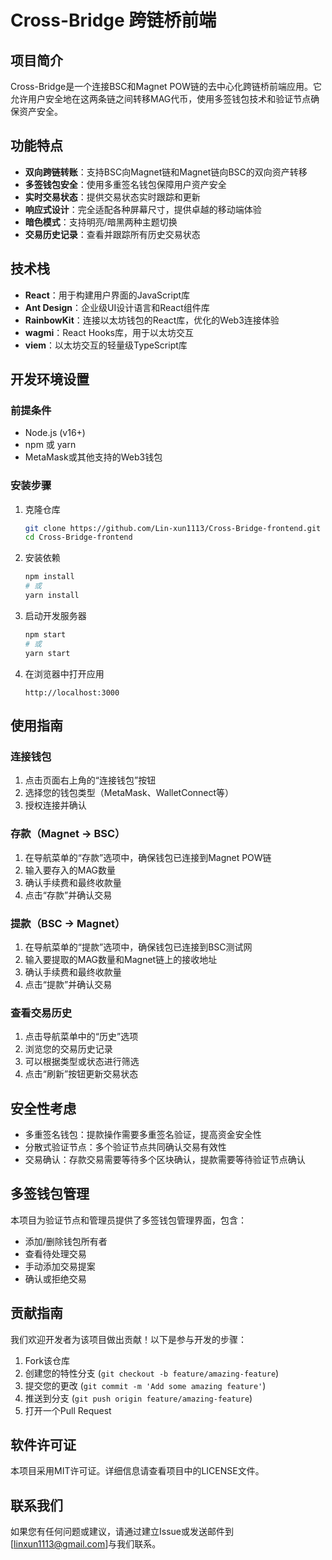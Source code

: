 # Cross-Bridge 跨链桥前端

## 项目简介

Cross-Bridge是一个连接BSC和Magnet POW链的去中心化跨链桥前端应用。它允许用户安全地在这两条链之间转移MAG代币，使用多签钱包技术和验证节点确保资产安全。

## 功能特点

- **双向跨链转账**：支持BSC向Magnet链和Magnet链向BSC的双向资产转移
- **多签钱包安全**：使用多重签名钱包保障用户资产安全
- **实时交易状态**：提供交易状态实时跟踪和更新
- **响应式设计**：完全适配各种屏幕尺寸，提供卓越的移动端体验
- **暗色模式**：支持明亮/暗黑两种主题切换
- **交易历史记录**：查看并跟踪所有历史交易状态

## 技术栈

- **React**：用于构建用户界面的JavaScript库
- **Ant Design**：企业级UI设计语言和React组件库
- **RainbowKit**：连接以太坊钱包的React库，优化的Web3连接体验
- **wagmi**：React Hooks库，用于以太坊交互
- **viem**：以太坊交互的轻量级TypeScript库

## 开发环境设置

### 前提条件

- Node.js (v16+)
- npm 或 yarn
- MetaMask或其他支持的Web3钱包

### 安装步骤

1. 克隆仓库
   ```bash
   git clone https://github.com/Lin-xun1113/Cross-Bridge-frontend.git
   cd Cross-Bridge-frontend
   ```

2. 安装依赖
   ```bash
   npm install
   # 或
   yarn install
   ```

3. 启动开发服务器
   ```bash
   npm start
   # 或
   yarn start
   ```

4. 在浏览器中打开应用
   ```
   http://localhost:3000
   ```

## 使用指南

### 连接钱包

1. 点击页面右上角的“连接钱包”按钮
2. 选择您的钱包类型（MetaMask、WalletConnect等）
3. 授权连接并确认

### 存款（Magnet -> BSC）

1. 在导航菜单的“存款”选项中，确保钱包已连接到Magnet POW链
2. 输入要存入的MAG数量
3. 确认手续费和最终收款量
4. 点击“存款”并确认交易

### 提款（BSC -> Magnet）

1. 在导航菜单的“提款”选项中，确保钱包已连接到BSC测试网
2. 输入要提取的MAG数量和Magnet链上的接收地址
3. 确认手续费和最终收款量
4. 点击“提款”并确认交易

### 查看交易历史

1. 点击导航菜单中的“历史”选项
2. 浏览您的交易历史记录
3. 可以根据类型或状态进行筛选
4. 点击“刷新”按钮更新交易状态

## 安全性考虑

- 多重签名钱包：提款操作需要多重签名验证，提高资金安全性
- 分散式验证节点：多个验证节点共同确认交易有效性
- 交易确认：存款交易需要等待多个区块确认，提款需要等待验证节点确认

## 多签钱包管理

本项目为验证节点和管理员提供了多签钱包管理界面，包含：

- 添加/删除钱包所有者
- 查看待处理交易
- 手动添加交易提案
- 确认或拒绝交易

## 贡献指南

我们欢迎开发者为该项目做出贡献！以下是参与开发的步骤：

1. Fork该仓库
2. 创建您的特性分支 (`git checkout -b feature/amazing-feature`)
3. 提交您的更改 (`git commit -m 'Add some amazing feature'`)
4. 推送到分支 (`git push origin feature/amazing-feature`)
5. 打开一个Pull Request

## 软件许可证

本项目采用MIT许可证。详细信息请查看项目中的LICENSE文件。

## 联系我们

如果您有任何问题或建议，请通过建立Issue或发送邮件到[linxun1113@gmail.com]与我们联系。

